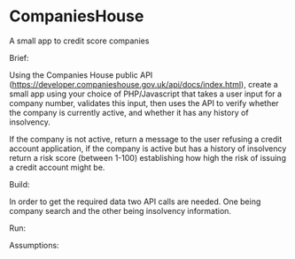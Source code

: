 # CompaniesHouse

A small app to credit score companies

Brief: 

Using the Companies House public API (https://developer.companieshouse.gov.uk/api/docs/index.html), create a small app using your choice of PHP/Javascript that takes a user input for a company number, validates this input, then uses the API to verify whether the company is currently active, and whether it has any history of insolvency.

If the company is not active, return a message to the user refusing a credit account application, if the company is active but has a history of insolvency return a risk score (between 1-100) establishing how high the risk of issuing a credit account might be.

Build: 

In order to get the required data two API calls are needed. One being company search and the other being insolvency information. 




Run: 


Assumptions: 
